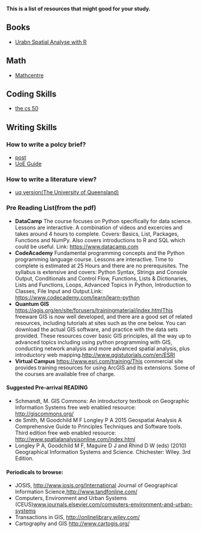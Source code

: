 **This is a list of resources that might good for your study.**

## Books
- [Urabn Spatial Analyse with R](https://urbanspatial.github.io/PublicPolicyAnalytics/geospatial-risk-modeling-predictive-policing.html)

## Math
- [Mathcentre](https://mathcentre.ac.uk/)

## Coding Skills
- [the cs 50](https://www.youtube.com/watch?v=IDDmrzzB14M&ab_channel=CS50)

## Writing Skills

### How to write a polcy brief?
- [post](https://post.parliament.uk/)
- [UoE Guide](https://blogs.ed.ac.uk/research-office/2019/05/17/how-to-write-effective-policy-briefings/)

### How to write a literature view?
- [uq version(The University of Queensland)](https://my.uq.edu.au/information-and-services/student-support/study-skills/assignment-writing/how-write-literature-review)

### Pre Reading List(from the pdf)
- **DataCamp** The course focuses on Python specifically for data science. Lessons are interactive. A combination of videos and excercies and takes around 4 hours to complete. Covers: Basics, List, Packages, Functions and NumPy. Also covers introductions to R and SQL which could be useful. Link: https://www.datacamp.com
- **CodeAcademy** Fundamental programming concepts and the Python programming language course. Lessons are interactive.  Time to complete is estimated at 25 Hours and there are no prerequisites. The syllabus is extensive and covers: Python Syntax, Strings and Console Output, Conditionals and Control Flow, Functions, Lists & Dictionaries, Lists and Functions, Loops, Advanced Topics in Python, Introduction to Classes, File Input and Output.Link: https://www.codecademy.com/learn/learn-python
- **Quantum GIS** https://qgis.org/en/site/forusers/trainingmaterial/index.htmlThis freeware GIS is now well developed, and there are a good set of related resources, including tutorials at sites such as the one below. You can download the actual GIS software, and practice with the data sets provided. These resources cover basic GIS principles, all the way up to advanced topics including using python programming with GIS, conducting network analysis and more advanced spatial analysis, plus introductory web mapping.http://www.qgistutorials.com/en/ESRI 
- **Virtual Campus** https://www.esri.com/training/This commercial site provides training resources for using ArcGIS and its extensions. Some of the courses are available free of charge.

#### Suggested Pre-arrival READING
- Schmandt, M. GIS Commons: An introductory textbook on Geographic Information Systems free web enabled resource: http://giscommons.org/
- de Smith, M Goodchild M F Longley P A 2015 Geospatial Analysis A Comprehensive Guide to Principles Techniques and Software tools. Third edition free web enabled resource: http://www.spatialanalysisonline.com/index.html
- Longley P A, Goodchild M F, Maguire D J and Rhind D W (eds) (2010) Geographical Information Systems and Science. Chichester: Wiley. 3rd Edition.

#### Periodicals to browse:
- JOSIS, http://www.josis.org/International Journal of Geographical Information Science,http://www.tandfonline.com/
- Computers, Environment and Urban Systems (CEUS)www.journals.elsevier.com/computers-environment-and-urban-systems
- Transactions in GIS, http://onlinelibrary.wiley.com/
- Cartography and GIS http://www.cartogis.org/

